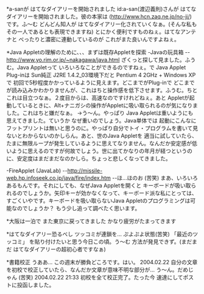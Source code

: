 *a-sanが はてなダイアリーを開始されました
id:a-san(渡辺義則)さんが はてなダイアリーを開始されました。彼の本家は (http://www.hcn.zaq.ne.jp/no-ji/) です。ふ～む どんどん知人が はてなダイアリー化されていくなぁ。(そんな私も その一人であるとも表現できますね) とにかく便利ですものねぇ。はてなアンテナと べったりと濃密に連動しているのが これがまた良いんですよねぇ。

*Java Appletの理解のために、、、まずは既存Appletを探索
-Javaの玩具箱
--http://www.yo.rim.or.jp/~nakagawa/java.html
ざくっと探して見ました。ふうむ。Java Appletって いろいろなことができるのですねぇ。で Java Applet Plug-inは Sun純正 J2RE 1.4.2_03環境下だと Pentium 4 2GHz + Windows XPで 初回で5秒程度かかっているように見えます。どこまでがPlug-inで どこまでが読み込みかわかりませんが、これはちと操作感を低下させます。ふうむ。ちとこれは目立つなぁ。２度目からは、高速なのですけれどねぇ。あと Appletが起動しているときに、Alt+ナニガシの操作がAppletに吸い取られるのが気になりました。これはちと嫌だなぁ。
→う～ん。やっぱり Java Appletは重いようにも思えてきました。ていうか なぜ重いのでしょう。Java単体では 起動にこんなにフットプリントは無いと思うのに。やっぱり自分でトイ・プログラムを書いて見ないとわからないのかしらん。あと、世のJava Appletを 適当に試していたら、たまに無限ループが発生しているように思えてなりません。なんだか安定感が低いように思えるのですが何故でしょう。世に出てかなりの年月が経つというのに、安定度はまだまだなのかしら。ちょっと悲しくなってきました。

-FireApplet (JavaLab)
--http://missile-web.hp.infoseek.co.jp/java/fire/index.htm
--ほ…ほのお (苦笑)
まあ、いろいろあるもんです。それにしても、なぜJava Appletを開くと キーボードが吸い取られるのでしょうか。矢印キーが効かなくなって、キーボード派な私にとっては、すごくいやです。キーボードを吸い取らないJava Appletのプログラミングは可能なのでしょうか？ もう少し追って調べたく思います。



*大阪は一泊で また東京に戻ってきました
かなり疲労がたまってきます

*はてなダイアリー恐るべし
ツッコミが連鎖を… ぷよぷよ状態(苦笑)
「最近のツッコミ」 を貼り付けたいと思う今日この頃。う～む 方法が発見できず。(まだまだ はてなダイアリーの超初心者ですなぁ)

*書籍校正
うああ… この週末が勝負どころです。はい。
2004.02.22 自分の文章を初校で校正していたら、なんだか文章が意味不明な部分が… う～ん。だめじゃん (苦笑)
2004.02.22 21:33 初校を全て校正完了。たった今 速達にしてポストに投函しました。
